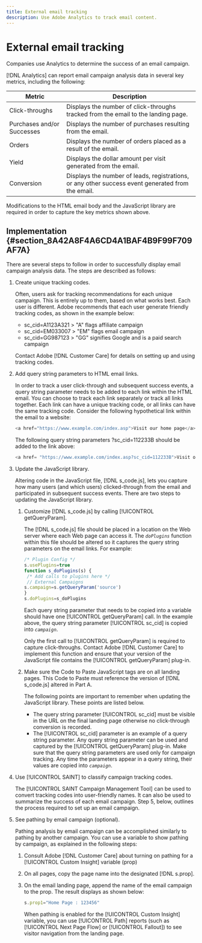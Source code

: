 ```yaml
---
title: External email tracking
description: Use Adobe Analytics to track email content.
---
```


# External email tracking

Companies use Analytics to determine the success of an email campaign.

 [!DNL Analytics] can report email campaign analysis data in several key metrics, including the following: 

|  Metric  | Description  |
|---|---|
|  Click-throughs  | Displays the number of click-throughs tracked from the email to the landing page.  |
|  Purchases and/or Successes  | Displays the number of purchases resulting from the email.  |
|  Orders  | Displays the number of orders placed as a result of the email.  |
|  Yield  | Displays the dollar amount per visit generated from the email.  |
|  Conversion  | Displays the number of leads, registrations, or any other success event generated from the email.  |

Modifications to the HTML email body and the JavaScript library are required in order to capture the key metrics shown above.

## Implementation {#section_8A42A8F4A6CD4A1BAF4B9F99F709AF7A}

There are several steps to follow in order to successfully display email campaign analysis data. The steps are described as follows:

1. Create unique tracking codes.

   Often, users ask for tracking recommendations for each unique campaign. This is entirely up to them, based on what works best. Each user is different. Adobe recommends that each user generate friendly tracking codes, as shown in the example below:

    * sc_cid=A1123A321 > "A" flags affiliate campaign 
    * sc_cid=EM033007 > "EM" flags email campaign 
    * sc_cid=GG987123 > "GG" signifies Google and is a paid search campaign

   Contact Adobe [!DNL Customer Care] for details on setting up and using tracking codes.

1. Add query string parameters to HTML email links.

   In order to track a user click-through and subsequent success events, a query string parameter needs to be added to each link within the HTML email. You can choose to track each link separately or track all links together. Each link can have a unique tracking code, or all links can have the same tracking code. Consider the following hypothetical link within the email to a website:

   ```js
   <a href="https://www.example.com/index.asp">Visit our home page</a>
   ```

   The following query string parameters ?sc_cid=112233B should be added to the link above:

   ```js
   <a href= "https://www.example.com/index.asp?sc_cid=112233B">Visit our home page</a>
   ```

1. Update the JavaScript library.

   Altering code in the JavaScript file, [!DNL s_code.js], lets you capture how many users (and which users) clicked-through from the email and participated in subsequent success events. There are two steps to updating the JavaScript library.

    1. Customize [!DNL s_code.js] by calling [!UICONTROL getQueryParam].

       The [!DNL s_code.js] file should be placed in a location on the Web server where each Web page can access it. The *`doPlugins`* function within this file should be altered so it captures the query string parameters on the email links. For example:

       ```js    
       /* Plugin Config */ 
       s.usePlugins=true 
       function s_doPlugins(s) { 
        /* Add calls to plugins here */ 
        // External Campaigns 
       s.campaign=s.getQueryParam('source') 
       } 
       s.doPlugins=s_doPlugins 
       
       ```    
    
       Each query string parameter that needs to be copied into a variable should have one [!UICONTROL getQueryParam] call. In the example above, the query string parameter [!UICONTROL sc_cid] is copied into *`campaign`*.

       Only the first call to [!UICONTROL getQueryParam] is required to capture click-throughs. Contact Adobe [!DNL Customer Care] to implement this function and ensure that your version of the JavaScript file contains the [!UICONTROL getQueryParam] plug-in.
    
    1. Make sure the Code to Paste JavaScript tags are on all landing pages. This Code to Paste must reference the version of [!DNL s_code.js] altered in Part A.

       The following points are important to remember when updating the JavaScript library. These points are listed below.

        * The query string parameter [!UICONTROL sc_cid] must be visible in the URL on the final landing page otherwise no click-through conversion is recorded.
        * The [!UICONTROL sc_cid] parameter is an example of a query string parameter. Any query string parameter can be used and captured by the [!UICONTROL getQueryParam] plug-in. Make sure that the query string parameters are used only for campaign tracking. Any time the parameters appear in a query string, their values are copied into *`campaign`*.

1. Use [!UICONTROL SAINT] to classify campaign tracking codes.

   The [!UICONTROL SAINT Campaign Management Tool] can be used to convert tracking codes into user-friendly names. It can also be used to summarize the success of each email campaign. Step 5, below, outlines the process required to set up an email campaign.

1. See pathing by email campaign (optional).

   Pathing analysis by email campaign can be accomplished similarly to pathing by another campaign. You can use a variable to show pathing by campaign, as explained in the following steps:

    1. Consult Adobe [!DNL Customer Care] about turning on pathing for a [!UICONTROL Custom Insight] variable (prop) 
    
    1. On all pages, copy the page name into the designated [!DNL s.prop].
    1. On the email landing page, append the name of the email campaign to the prop. The result displays as shown below:     
    
       ```js    
       s.prop1="Home Page : 123456"
       ```    
    
       When pathing is enabled for the [!UICONTROL Custom Insight] variable, you can use [!UICONTROL Path] reports (such as [!UICONTROL Next Page Flow] or [!UICONTROL Fallout]) to see visitor navigation from the landing page.

